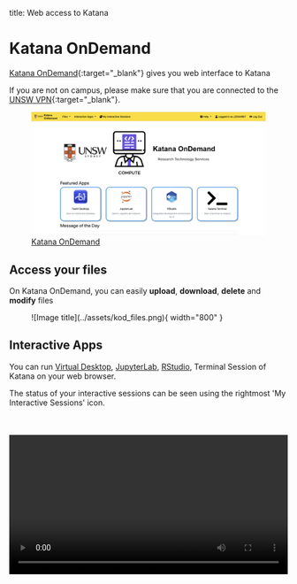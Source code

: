 title: Web access to Katana

# Katana OnDemand

[Katana OnDemand](https://kod.restech.unsw.edu.au){:target="_blank"} gives you web interface to Katana

If you are not on campus, please make sure that you are connected to the [UNSW VPN](https://vpn.unsw.edu.au){:target="_blank"}.

<figure>
    <a href="https://kod.restech.unsw.edu.au" target="_blank"><img src="../../assets/kod_home.png" alt="Katana OnDemand" width="800"></a>
  <figcaption>
    <a href="https://kod.restech.unsw.edu.au" target="_blank">Katana OnDemand</a>
  </figcaption>
</figure>



## Access your files

On Katana OnDemand, you can easily **upload**, **download**, **delete** and **modify** files

<figure markdown>
  ![Image title](../assets/kod_files.png){ width="800" }
</figure>

## Interactive Apps

You can run [Virtual Desktop](../software/virtual_desktop), [JupyterLab](../software/jupyter-notebooks), [RStudio](../software/r), Terminal Session of Katana on your web browser.

The status of your interactive sessions can be seen using the rightmost 'My Interactive Sessions' icon. 

<div class="video-container">
  <video width="800" controls>
    <source src="../../assets/interactive_session_demos.mp4" type="video/mp4">
    Your browser does not support the video tag.
  </video>
</div>

<style>
    .video-container {
      display: flex;
      justify-content: center;
      margin-top: 50px; /* Adjust as needed */
    }
  </style>


